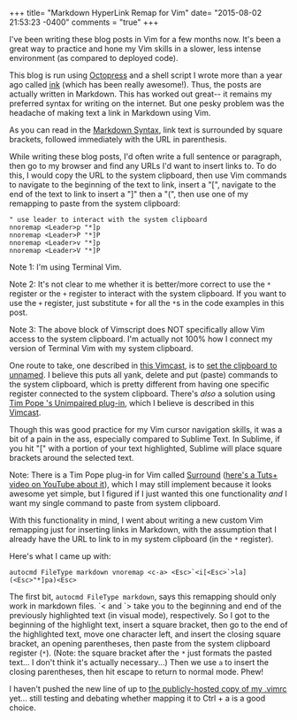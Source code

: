 +++
title= "Markdown HyperLink Remap for Vim"
date= "2015-08-02 21:53:23 -0400"
comments = "true"
+++

I've been writing these blog posts in Vim for a few months now. It's been a great way to practice and hone my Vim skills in a slower, less intense environment (as compared to deployed code). 

This blog is run using [Octopress](http://octopress.org/) and a shell script I wrote more than a year ago called [ink](https://github.com/sts10/ink) (which has been really awesome!). Thus, the posts are actually written in Markdown. This has worked out great-- it remains my preferred syntax for writing on the internet. But one pesky problem was the headache of making text a link in Markdown using Vim. 

<!-- more -->

As you can read in the [Markdown Syntax](http://daringfireball.net/projects/markdown/syntax#link), link text is surrounded by square brackets, followed immediately with the URL in parenthesis. 

While writing these blog posts, I'd often write a full sentence or paragraph, then go to my browser and find any URLs I'd want to insert links to. To do this, I would copy the URL to the system clipboard, then use Vim commands to navigate to the beginning of the text to link, insert a "[", navigate to the end of the text to link to insert a "]" then a "(", then use one of my remapping to paste from the system clipboard: 

``` 
" use leader to interact with the system clipboard 
nnoremap <Leader>p "*]p
nnoremap <Leader>P "*]P
nnoremap <Leader>v "*]p
nnoremap <Leader>V "*]P
```

Note 1: I'm using Terminal Vim. 

Note 2: It's not clear to me whether it is better/more correct to use the `*` register or the `+` register to interact with the system clipboard. If you want to use the `+` register, just substitute `+` for all the `*`s in the code examples in this post.

Note 3: The above block of Vimscript does NOT specifically allow Vim access to the system clipboard. I'm actually not 100% how I connect my version of Terminal Vim with my system clipboard. 

One route to take, one described in [this Vimcast](http://vimcasts.org/episodes/accessing-the-system-clipboard-from-vim/), is to [set the clipboard to unnamed](http://vim.wikia.com/wiki/Accessing_the_system_clipboard). I believe this puts all yank, delete and put (paste) commands to the system clipboard, which is pretty different from having one specific register connected to the system clipboard. There's _also_ a solution using [Tim Pope
's Unimpaired plug-in](https://github.com/tpope/vim-unimpaired), which I believe is described in this [Vimcast](http://vimcasts.org/episodes/using-vims-paste-mode-with-the-system-paste-command/).

Though this was good practice for my Vim cursor navigation skills, it was a bit of a pain in the ass, especially compared to Sublime Text. In Sublime, if you hit "\[" with a portion of your text highlighted, Sublime will place square brackets around the selected text. 

Note: There is a Tim Pope plug-in for Vim called [Surround](https://github.com/tpope/vim-surround) ([here's a Tuts+ video on YouTube about it](https://www.youtube.com/watch?v=5HF4jSyPpvs)), which I may still implement because it looks awesome yet simple, but I figured if I just wanted this one functionality _and_ I want my single command to paste from system clipboard.

With this functionality in mind, I went about writing a new custom Vim remapping just for inserting links in Markdown, with the assumption that I already have the URL to link to in my system clipboard (in the `*` register).

Here's what I came up with:

```
autocmd FileType markdown vnoremap <c-a> <Esc>`<i[<Esc>`>la](<Esc>"*]pa)<Esc>
```

The first bit, `autocmd FileType markdown`, says this remapping should only work in markdown files. \`< and \`> take you to the beginning and end of the previously highlighted text (in visual mode), respectively. So I got to the beginning of the highlight text, insert a square bracket, then go to the end of the highlighted text, move one character left, and insert the closing square bracket, an opening parentheses, then paste from the system clipboard register (`*`). (Note: the square bracket after the `*` just formats the pasted text... I don't think it's actually necessary...) Then we use `a` to insert the closing parentheses, then hit escape to return to normal mode. Phew! 

I haven't pushed the new line of up to [the publicly-hosted copy of my .vimrc](https://github.com/sts10/terminal_and_vim_settings/blob/master/vimrc) yet... still testing and debating whether mapping it to Ctrl + a is a good choice. 

